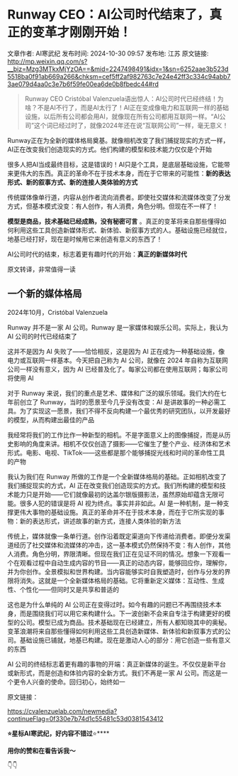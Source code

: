 # Runway CEO：AI公司时代结束了，真正的变革才刚刚开始！

文章作者: AI寒武纪
发布时间: 2024-10-30 09:57
发布地: 江苏
原文链接: http://mp.weixin.qq.com/s?__biz=Mzg3MTkxMjYzOA==&mid=2247498491&idx=1&sn=6252aae3b523d5518ba0f91ab669a266&chksm=cef5ff2af982763c7e24e42ff3c334c94abb73ae079d4aa0c3e7b6f59fe00ea6de0b8fbedc44#rd

  

> Runway CEO Cristóbal
> Valenzuela语出惊人：AI公司时代已经终结！为啥？不是AI不行了，而是AI太行了！AI正在变成像电力和互联网一样的基础设施，以后所有公司都会用AI，就像现在所有公司都用互联网一样。“AI公司”这个词已经过时了，就像2024年还在说“互联网公司”一样，毫无意义！

Runway正在为全新的媒体格局奠基。就像相机改变了我们捕捉现实的方式一样，AI正在改变我们创造现实的方式。他们构建的模型和技术能力仅仅是个开始

很多人把AI当成最终目标，这是错误的！AI只是个工具，是底层基础设施，它能带来更伟大的东西。真正的革命不在于技术本身，而在于它带来的可能性：**新的表达形式、新的叙事方式、新的连接人类体验的方式**

传统媒体像单行道，内容从创作者流向消费者。即使社交媒体和流媒体改变了分发方式，但基本模式没变：有人创作，有人消费，角色分明。但现在不一样了！

**模型是商品，技术基础已经成熟，没有秘密可言**
。真正的变革将来自那些懂得如何利用这些工具创造新媒体形式、新体验、新叙事方式的人。基础设施已经就位，地基已经打好，现在是时候用它来创造有意义的东西了！

AI公司时代的结束，标志着更有趣时代的开始：**真正的新媒体时代**

  

原文转译，非常值得一读

## 一个新的媒体格局

2024年10月，Cristóbal Valenzuela

Runway 并不是一家 AI 公司。Runway 是一家媒体和娱乐公司。实际上，我认为 AI 公司的时代已经结束了

这并不是因为 AI 失败了——恰恰相反，这是因为 AI 正在成为一种基础设施，像电力或互联网一样基本。今天把自己称为 AI 公司，就像在 2024
年自称为互联网公司一样没有意义，因为 AI 已经普及化了。每家公司都在使用互联网；每家公司将使用 AI

对于 Runway 来说，我们的重点是艺术、媒体和广泛的娱乐领域。我们大约在七年前创立了 Runway，当时的愿景至今几乎没有改变：AI
是讲故事的一种必需工具。为了实现这一愿景，我们不得不反向构建一个最优秀的研究团队，以开发最好的模型，从而构建出最佳的产品

我经常将我们的工作比作一种新型的相机。不是字面意义上的图像捕捉，而是从历史影响的角度来讲。相机不仅仅创造了摄影——它催生了整个产业、经济体和艺术形式。电影、电视、TikTok——这些都是那个能够捕捉光线和时间的革命性工具的产物

我认为我们在 Runway 所做的工作是一个全新媒体格局的基础。正如相机改变了我们捕捉现实的方式，AI
正在改变我们创造现实的方式。我们所构建的模型和技术能力只是开始——它们就像最初的达盖尔银版摄影法，虽然原始却蕴含无限可能。很多人犯的错误是将 AI
视为终点。事实并非如此。AI
是一种机制，是一种支撑更伟大事物的基础设施。真正的革命并不在于技术本身，而在于它所实现的事物：新的表达形式，讲述故事的新方式，连接人类体验的新方法

传统上，媒体就像一条单行道。创作沿着既定渠道向下传递给消费者。即便分发渠道经历了社交媒体和流媒体的冲击，这一基本模式仍然保持不变：有人创作，其他人消费。角色分明，界限清晰。但现在我们正在见证不同的情况。想象一下观看一个在观看过程中自动生成内容的节目——真正的动态内容，能够回应你，理解你，并为你创作。全景模拟和世界构建。当内容能够实时自我塑造时，创作与分发的界限将消失。这就是一个全新媒体格局的基础。它将重新定义媒体：互动性、生成性、个性化——但同时又是共享和普适的

这也是为什么单纯的 AI
公司正在变得过时。如今有趣的问题已不再围绕技术本身，而是围绕我们可以用它来构建什么。下一波创新不会来自专注于构建更好的模型的公司。模型已成为商品。技术基础现在已经建立，所有人都知晓其中的奥秘。变革浪潮将来自那些懂得如何利用这些工具创造新媒体、新体验和新叙事方式的公司。基础设施已铺就，地基已构建。现在是激动人心的部分：用它创造一些有意义的东西

AI 公司的终结标志着更有趣的事物的开端：真正新媒体的诞生。不仅仅是新平台或新形式，而是创造和体验内容的全新方式。我们不再是一家 AI
公司。而这是一个更令人兴奋的使命。回归初心，始终如一

原文链接：  

https://cvalenzuelab.com/newmedia?continueFlag=0f330e7b74d1c55481c53d0381543412

  

**⭐星标AI寒武纪，好内容不错过**⭐****

**用你的****赞****和****在看****告诉我～**

  

  

  

👇👇

